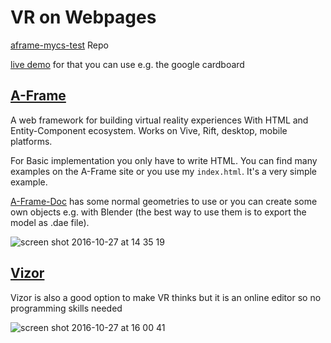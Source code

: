 # VR on Webpages
[aframe-mycs-test](https://github.com/cremate991/aframe-mycs-test) Repo

[live demo](https://cremate991.github.io/aframe-mycs-playground/) for that you can use e.g. the google cardboard

## [A-Frame](https://aframe.io/)
A web framework for building virtual reality experiences
With HTML and Entity-Component ecosystem. Works on Vive, Rift, desktop, mobile platforms.

For Basic implementation you only have to write HTML. You can find many examples on the A-Frame site or you use my `index.html`. It's a very simple example.

[A-Frame-Doc](https://aframe.io/docs/0.3.0/introduction/getting-started.html) has some normal geometries to use or you can create some own objects e.g. with Blender (the best way to use them is to export the model as .dae file). 

![screen shot 2016-10-27 at 14 35 19](https://cloud.githubusercontent.com/assets/21681581/19769950/ba697f48-9c5d-11e6-9bb6-cbd981d98cb2.png)


## [Vizor](http://vizor.io/)
Vizor is also a good option to make VR thinks but it is an online editor so no programming skills needed

![screen shot 2016-10-27 at 16 00 41](https://cloud.githubusercontent.com/assets/21681581/19770187/aaf4bd06-9c5e-11e6-91f2-2baa8893841a.png)

